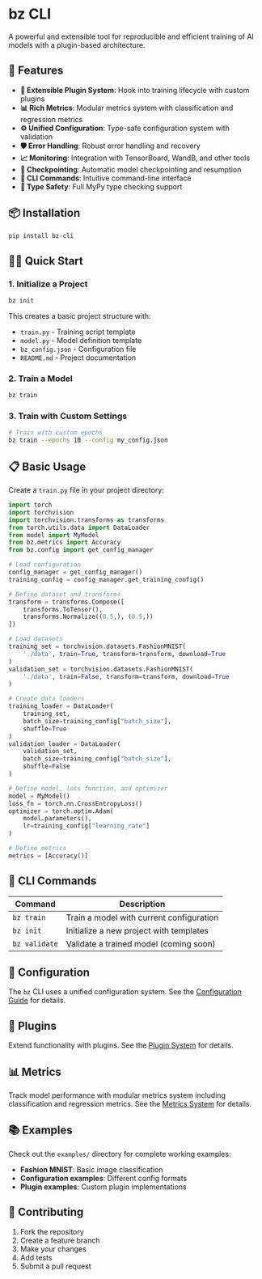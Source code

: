 # bz CLI

A powerful and extensible tool for reproducible and efficient training of AI models with a plugin-based architecture.

## 🚀 Features

- **🔄 Extensible Plugin System**: Hook into training lifecycle with custom plugins
- **📊 Rich Metrics**: Modular metrics system with classification and regression metrics
- **⚙️ Unified Configuration**: Type-safe configuration system with validation
- **🛡️ Error Handling**: Robust error handling and recovery
- **📈 Monitoring**: Integration with TensorBoard, WandB, and other tools
- **💾 Checkpointing**: Automatic model checkpointing and resumption
- **🎯 CLI Commands**: Intuitive command-line interface
- **🔧 Type Safety**: Full MyPy type checking support

## 📦 Installation

```bash
pip install bz-cli
```

## 🏃‍♂️ Quick Start

### 1. Initialize a Project

```bash
bz init
```

This creates a basic project structure with:
- `train.py` - Training script template
- `model.py` - Model definition template  
- `bz_config.json` - Configuration file
- `README.md` - Project documentation

### 2. Train a Model

```bash
bz train
```

### 3. Train with Custom Settings

```bash
# Train with custom epochs
bz train --epochs 10 --config my_config.json
```

## 📋 Basic Usage

Create a `train.py` file in your project directory:

```python
import torch
import torchvision
import torchvision.transforms as transforms
from torch.utils.data import DataLoader
from model import MyModel
from bz.metrics import Accuracy
from bz.config import get_config_manager

# Load configuration
config_manager = get_config_manager()
training_config = config_manager.get_training_config()

# Define dataset and transforms
transform = transforms.Compose([
    transforms.ToTensor(),
    transforms.Normalize((0.5,), (0.5,))
])

# Load datasets
training_set = torchvision.datasets.FashionMNIST(
    './data', train=True, transform=transform, download=True
)
validation_set = torchvision.datasets.FashionMNIST(
    './data', train=False, transform=transform, download=True
)

# Create data loaders
training_loader = DataLoader(
    training_set, 
    batch_size=training_config["batch_size"], 
    shuffle=True
)
validation_loader = DataLoader(
    validation_set, 
    batch_size=training_config["batch_size"], 
    shuffle=False
)

# Define model, loss function, and optimizer
model = MyModel()
loss_fn = torch.nn.CrossEntropyLoss()
optimizer = torch.optim.Adam(
    model.parameters(), 
    lr=training_config["learning_rate"]
)

# Define metrics
metrics = [Accuracy()]
```

## 🎯 CLI Commands

| Command | Description |
|---------|-------------|
| `bz train` | Train a model with current configuration |
| `bz init` | Initialize a new project with templates |
| `bz validate` | Validate a trained model (coming soon) |

## 🔧 Configuration

The `bz` CLI uses a unified configuration system. See the [Configuration Guide](usage.md#configuration) for details.

## 🔌 Plugins

Extend functionality with plugins. See the [Plugin System](usage.md#plugin-system) for details.

## 📊 Metrics

Track model performance with modular metrics system including classification and regression metrics. See the [Metrics System](usage.md#metrics-system) for details.

## 📚 Examples

Check out the `examples/` directory for complete working examples:

- **Fashion MNIST**: Basic image classification
- **Configuration examples**: Different config formats  
- **Plugin examples**: Custom plugin implementations

## 🤝 Contributing

1. Fork the repository
2. Create a feature branch
3. Make your changes
4. Add tests
5. Submit a pull request


